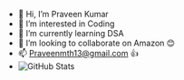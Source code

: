 - 👋 Hi, I’m Praveen Kumar
- 👀 I’m interested in Coding
- 🌱 I’m currently learning DSA
- 💞️ I’m looking to collaborate on Amazon 😊
- 📫 Praveenmth13@gmail.com 👍
- ![GitHub Stats](https://github-readme-stats.vercel.app/api?username=Praveenmth13&theme=gruvbox)
